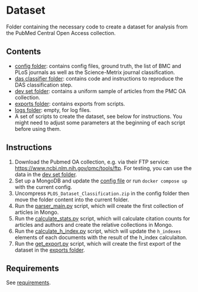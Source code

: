 # Dataset

Folder containing the necessary code to create a dataset for analysis from the PubMed Central Open Access collection.

## Contents

* [config folder](config): contains config files, ground truth, the list of BMC and PLoS journals as well as the Science-Metrix journal classification.
* [das classifier folder](das_classifier): contains code and instructions to reproduce the DAS classification step.
* [dev set folder](dev_set): contains a uniform sample of articles from the PMC OA collection.
* [exports folder](exports): contains exports from scripts.
* [logs folder](logs): empty, for log files.
* A set of scripts to create the dataset, see below for instructions. You might need to adjust some parameters at the beginning of each script before using them.

## Instructions

1. Download the Pubmed OA collection, e.g. via their FTP service: https://www.ncbi.nlm.nih.gov/pmc/tools/ftp. For testing, you can use the data in the [dev set folder](dev_set).
2. Set up a MongoDB and update the [config file](config/config.conf) or run `docker compose up` with the current config.
3. Uncompress `PLOS_Dataset_Classification.zip` in the config folder then move the folder content into the current folder.
4. Run the [parser_main.py](parser_main.py) script, which will create the first collection of articles in Mongo.
5. Run the [calculate_stats.py](calculate_stats.py) script, which will calculate citation counts for articles and authors and create the relative collections in Mongo.
6. Run the [calculate_h_index.py](calculate_h_index.py) script, which will update the `h_indexes` elements of each documents with the result of the h_index calculaiton.
7. Run the [get_export.py](get_export.py) script, which will create the first export of the dataset in the [exports folder](exports).

## Requirements

See [requirements](../requirements.txt).

